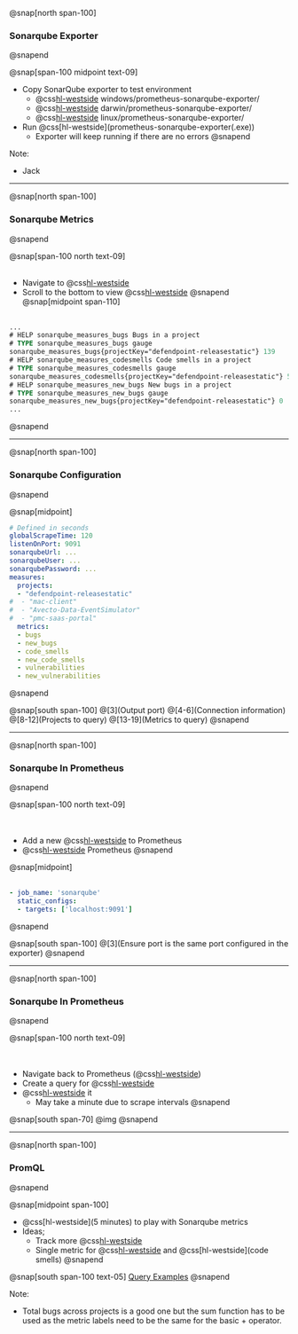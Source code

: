 @snap[north span-100]
### Sonarqube Exporter
@snapend

@snap[span-100 midpoint text-09]
- Copy SonarQube exporter to test environment
  - @css[hl-westside](Windows:) windows/prometheus-sonarqube-exporter/
  - @css[hl-westside](Mac:) darwin/prometheus-sonarqube-exporter/
  - @css[hl-westside](Linux:) linux/prometheus-sonarqube-exporter/
- Run @css[hl-westside](prometheus-sonarqube-exporter(.exe&#41;)
  - Exporter will keep running if there are no errors
@snapend

Note:
- Jack

---
@snap[north span-100]
### Sonarqube Metrics
@snapend

@snap[span-100 north text-09]
<br><br>
- Navigate to @css[hl-westside](localhost:9091/metrics)
- Scroll to the bottom to view @css[hl-westside](metrics)
@snapend
@snap[midpoint span-110]
<br><br>
```ps
...
# HELP sonarqube_measures_bugs Bugs in a project
# TYPE sonarqube_measures_bugs gauge
sonarqube_measures_bugs{projectKey="defendpoint-releasestatic"} 139
# HELP sonarqube_measures_codesmells Code smells in a project
# TYPE sonarqube_measures_codesmells gauge
sonarqube_measures_codesmells{projectKey="defendpoint-releasestatic"} 5203
# HELP sonarqube_measures_new_bugs New bugs in a project
# TYPE sonarqube_measures_new_bugs gauge
sonarqube_measures_new_bugs{projectKey="defendpoint-releasestatic"} 0
...
```
@snapend

---
@snap[north span-100]
### Sonarqube Configuration
@snapend

@snap[midpoint]
<br>
```yaml
# Defined in seconds
globalScrapeTime: 120
listenOnPort: 9091
sonarqubeUrl: ...
sonarqubeUser: ...
sonarqubePassword: ...
measures:
  projects:
  - "defendpoint-releasestatic"
#  - "mac-client"
#  - "Avecto-Data-EventSimulator"
#  - "pmc-saas-portal"
  metrics:
  - bugs
  - new_bugs
  - code_smells
  - new_code_smells
  - vulnerabilities
  - new_vulnerabilities
```
@snapend

@snap[south span-100]
@[3](Output port)
@[4-6](Connection information)
@[8-12](Projects to query)
@[13-19](Metrics to query)
@snapend

---
@snap[north span-100]
### Sonarqube In Prometheus
@snapend

@snap[span-100 north text-09]
<br><br><br>
- Add a new @css[hl-westside](job) to Prometheus
- @css[hl-westside](Restart) Prometheus
@snapend

@snap[midpoint]
<br><br>
```yaml
- job_name: 'sonarqube'
  static_configs:
  - targets: ['localhost:9091']
```
@snapend

@snap[south span-100]
@[3](Ensure port is the same port configured in the exporter)
@snapend

---
@snap[north span-100]
### Sonarqube In Prometheus
@snapend

@snap[span-100 north text-09]
<br><br><br>
- Navigate back to Prometheus (@css[hl-westside](localhost:9090))
- Create a query for @css[hl-westside](sonarqube_measures_bugs)
- @css[hl-westside](Execute) it
  - May take a minute due to scrape intervals
@snapend

@snap[south span-70]
@img[](assets/img/sonarqube-query.png)
@snapend

---
@snap[north span-100]
### PromQL
@snapend

@snap[midpoint span-100]
- @css[hl-westside](5 minutes) to play with Sonarqube metrics
- Ideas;
  - Track more @css[hl-westside](projects)
  - Single metric for @css[hl-westside](bugs) and @css[hl-westside](code smells)
@snapend

@snap[south span-100 text-05]
[Query Examples](https://prometheus.io/docs/prometheus/latest/querying/examples/)
@snapend

Note:
- Total bugs across projects is a good one but the sum function has to be used as the metric labels need to be the same for the basic + operator.
